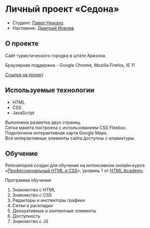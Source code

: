 # Личный проект «Седона»

* Студент: [Павел Нюкало](https://up.htmlacademy.ru/htmlcss/26/user/869225).
* Наставник: [Дмитрий Иовлев](https://htmlacademy.ru/profile/skywalker).

## О проекте
Сайт туристического городка в штате Аризона

Браузерная поддержка - Google Chrome, Mozilla Firefox, IE 11

[Ссылка на проект](https://pavelnyukalo.github.io/sedona/)

## Используемые технологии
* HTML
* CSS
* JavaScript

Выполнена разметка двух страниц.  
Сетка макета построена с использованием CSS Flexbox.  
Подключена интерактивная карта Google Maps.  
Все интерактивные элементы сайта доступны с клавиатуры.

## Обучение

Репозиторий создан для обучения на интенсивном онлайн‑курсе «[Профессиональный HTML и CSS](https://htmlacademy.ru/intensive/htmlcss)», уровень 1 от [HTML Academy](https://htmlacademy.ru).

Программа обучения
1. Знакомство с HTML
2. Знакомство с CSS
3. Редакторы и инспекторы графики
4. Сетки и раскладки
5. Декоративные и контентные элементы
6. Доступность
7. Знакомство с JS
